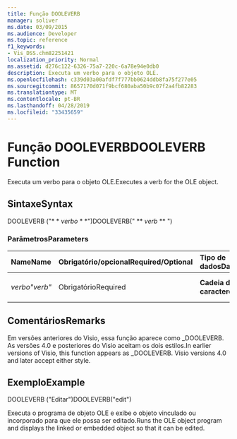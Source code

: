 ```yaml
---
title: Função DOOLEVERB
manager: soliver
ms.date: 03/09/2015
ms.audience: Developer
ms.topic: reference
f1_keywords:
- Vis_DSS.chm82251421
localization_priority: Normal
ms.assetid: d276c122-6326-75a7-220c-6a78e94e0db0
description: Executa um verbo para o objeto OLE.
ms.openlocfilehash: c339d03a00afdf7f777bb0624ddb8fa75f277e05
ms.sourcegitcommit: 8657170d071f9bcf680aba50b9c07f2a4fb82283
ms.translationtype: MT
ms.contentlocale: pt-BR
ms.lasthandoff: 04/28/2019
ms.locfileid: "33435659"
---
```

# <a name="dooleverb-function"></a><span data-ttu-id="f5880-103">Função DOOLEVERB</span><span class="sxs-lookup"><span data-stu-id="f5880-103">DOOLEVERB Function</span></span>

<span data-ttu-id="f5880-104">Executa um verbo para o objeto OLE.</span><span class="sxs-lookup"><span data-stu-id="f5880-104">Executes a verb for the OLE object.</span></span>
  
## <a name="syntax"></a><span data-ttu-id="f5880-105">Sintaxe</span><span class="sxs-lookup"><span data-stu-id="f5880-105">Syntax</span></span>

<span data-ttu-id="f5880-106">DOOLEVERB ("\* \* *verbo* \* \*")</span><span class="sxs-lookup"><span data-stu-id="f5880-106">DOOLEVERB(" \*\* *verb* \*\* ")</span></span> 
  
### <a name="parameters"></a><span data-ttu-id="f5880-107">Parâmetros</span><span class="sxs-lookup"><span data-stu-id="f5880-107">Parameters</span></span>

|<span data-ttu-id="f5880-108">**Name**</span><span class="sxs-lookup"><span data-stu-id="f5880-108">**Name**</span></span>|<span data-ttu-id="f5880-109">**Obrigatório/opcional**</span><span class="sxs-lookup"><span data-stu-id="f5880-109">**Required/Optional**</span></span>|<span data-ttu-id="f5880-110">**Tipo de dados**</span><span class="sxs-lookup"><span data-stu-id="f5880-110">**Data Type**</span></span>|<span data-ttu-id="f5880-111">**Descrição**</span><span class="sxs-lookup"><span data-stu-id="f5880-111">**Description**</span></span>|
|:-----|:-----|:-----|:-----|
| <span data-ttu-id="f5880-112">_verbo_</span><span class="sxs-lookup"><span data-stu-id="f5880-112">_"verb"_</span></span> <br/> |<span data-ttu-id="f5880-113">Obrigatório</span><span class="sxs-lookup"><span data-stu-id="f5880-113">Required</span></span>  <br/> |<span data-ttu-id="f5880-114">**Cadeia de caracteres**</span><span class="sxs-lookup"><span data-stu-id="f5880-114">**String**</span></span> <br/> |<span data-ttu-id="f5880-115">O verbo a ser executado.</span><span class="sxs-lookup"><span data-stu-id="f5880-115">The verb to execute.</span></span>  <br/> |
   
## <a name="remarks"></a><span data-ttu-id="f5880-116">Comentários</span><span class="sxs-lookup"><span data-stu-id="f5880-116">Remarks</span></span>

<span data-ttu-id="f5880-p101">Em versões anteriores do Visio, essa função aparece como _DOOLEVERB. As versões 4.0 e posteriores do Visio aceitam os dois estilos.</span><span class="sxs-lookup"><span data-stu-id="f5880-p101">In earlier versions of Visio, this function appears as _DOOLEVERB. Visio versions 4.0 and later accept either style.</span></span> 
  
## <a name="example"></a><span data-ttu-id="f5880-119">Exemplo</span><span class="sxs-lookup"><span data-stu-id="f5880-119">Example</span></span>

<span data-ttu-id="f5880-120">DOOLEVERB ("Editar")</span><span class="sxs-lookup"><span data-stu-id="f5880-120">DOOLEVERB("edit")</span></span>
  
<span data-ttu-id="f5880-121">Executa o programa de objeto OLE e exibe o objeto vinculado ou incorporado para que ele possa ser editado.</span><span class="sxs-lookup"><span data-stu-id="f5880-121">Runs the OLE object program and displays the linked or embedded object so that it can be edited.</span></span>
  

